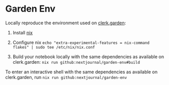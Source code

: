 # Garden Env

Locally reproduce the environment used on [clerk.garden](https://clerk.garden):

1. Install [nix](https://nixos.org/download.html)

2. Configure nix `echo "extra-experimental-features = nix-command flakes" | sudo tee /etc/nix/nix.conf`

3. Build your notebook locally with the same dependencies as available on clerk.garden: `nix run github:nextjournal/garden-env#build`


To enter an interactive shell with the same dependencies as available on clerk.garden, run `nix run github:nextjournal/garden-env`
